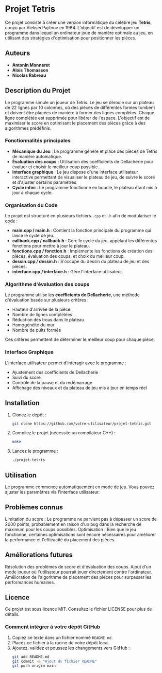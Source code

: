 # Projet Tetris

Ce projet consiste à créer une version informatique du célèbre jeu **Tetris**, conçu par Alekseï Pajitnov en 1984. L'objectif est de développer un programme dans lequel un ordinateur joue de manière optimale au jeu, en utilisant des stratégies d'optimisation pour positionner les pièces.

## Auteurs

- **Antonin Monneret**
- **Alois Thomasson**
- **Nicolas Rabreau**

## Description du Projet

Le programme simule un joueur de Tetris. Le jeu se déroule sur un plateau de 22 lignes par 10 colonnes, où des pièces de différentes formes tombent et doivent être placées de manière à former des lignes complètes. Chaque ligne complétée est supprimée pour libérer de l'espace. L'objectif est de maximiser le score en optimisant le placement des pièces grâce à des algorithmes prédéfinis.

### Fonctionnalités principales

- **Mécanique du Jeu** : Le programme génère et place des pièces de Tetris de manière automatique.
- **Évaluation des coups** : Utilisation des coefficients de Dellacherie pour évaluer et choisir le meilleur coup possible.
- **Interface graphique** : Le jeu dispose d'une interface utilisateur interactive permettant de visualiser le plateau de jeu, de suivre le score et d'ajuster certains paramètres.
- **Cycle infini** : Le programme fonctionne en boucle, le plateau étant mis à jour à chaque cycle.

### Organisation du Code

Le projet est structuré en plusieurs fichiers `.cpp` et `.h` afin de modulariser le code :

- **main.cpp / main.h** : Contient la fonction principale du programme qui lance le cycle de jeu.
- **callback.cpp / callback.h** : Gère le cycle du jeu, appelant les différentes fonctions pour mettre à jour le plateau.
- **fonctions.cpp / fonction.h** : Implémente les fonctions de création des pièces, évaluation des coups, et choix du meilleur coup.
- **dessin.cpp / dessin.h** : S'occupe du dessin du plateau de jeu et des pièces.
- **interface.cpp / interface.h** : Gère l'interface utilisateur.

### Algorithme d'évaluation des coups

Le programme utilise les **coefficients de Dellacherie**, une méthode d'évaluation basée sur plusieurs critères :

- Hauteur d'arrivée de la pièce
- Nombre de lignes complétées
- Réduction des trous dans le plateau
- Homogénéité du mur
- Nombre de puits formés

Ces critères permettent de déterminer le meilleur coup pour chaque pièce.

### Interface Graphique

L'interface utilisateur permet d'interagir avec le programme :

- Ajustement des coefficients de Dellacherie
- Suivi du score
- Contrôle de la pause et du redémarrage
- Affichage des niveaux et du plateau de jeu mis à jour en temps réel

## Installation

1. Clonez le dépôt :
   ```bash
   git clone https://github.com/votre-utilisateur/projet-tetris.git

2. Compilez le projet (nécessite un compilateur C++) :
     ```bash
     make

3. Lancez le programme :
     ```bash
     ./projet-tetris

## Utilisation

Le programme commence automatiquement en mode de jeu.
Vous pouvez ajuster les paramètres via l'interface utilisateur.

## Problèmes connus

Limitation du score : Le programme ne parvient pas à dépasser un score de 2000 points, probablement en raison d'un bug dans la recherche de maximum pour les coups possibles.
Optimisation : Bien que le jeu fonctionne, certaines optimisations sont encore nécessaires pour améliorer la performance et l'efficacité du placement des pièces.

## Améliorations futures

Résolution des problèmes de score et d'évaluation des coups.
Ajout d'un mode joueur où l'utilisateur pourrait jouer directement contre l'ordinateur.
Amélioration de l'algorithme de placement des pièces pour surpasser les performances humaines.

## Licence

Ce projet est sous licence MIT. Consultez le fichier LICENSE pour plus de détails.

### Comment intégrer à votre dépôt GitHub

1. Copiez ce texte dans un fichier nommé `README.md`.
2. Placez ce fichier à la racine de votre dépôt local.
3. Ajoutez, validez et poussez les changements vers GitHub :
   ```bash
   git add README.md
   git commit -m "Ajout du fichier README"
   git push origin main
